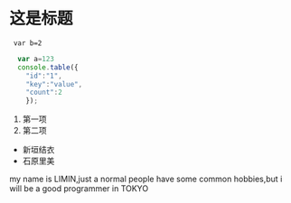 # 这是标题

```
 var b=2
```

```javascript
  var a=123
  console.table({
    "id":"1",
    "key":"value",
    "count":2
    });
 ```

 1. 第一项
 2. 第二项
   
* 新垣结衣
* 石原里美

my name is LIMIN,just a normal people have some common hobbies,but i will be a good programmer in TOKYO